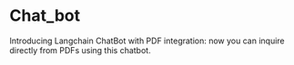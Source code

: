 # Chat_bot
Introducing Langchain ChatBot with PDF integration: now you can inquire directly from PDFs using this chatbot.
